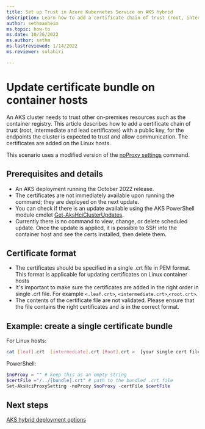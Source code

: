 ```yaml
---
title: Set up Trust in Azure Kubernetes Service on AKS hybrid
description: Learn how to add a certificate chain of trust (root, intermediate and lead certificates) with public key.
author: sethmanheim
ms.topic: how-to
ms.date: 10/26/2022
ms.author: sethm 
ms.lastreviewed: 1/14/2022
ms.reviewer: sulahiri

---
```


# Update certificate bundle on container hosts

An AKS cluster needs to trust other on-premises resources such as the container registry. This article describes how to add a certificate chain of trust (root, intermediate and lead certificates) with a public key, for the endpoints the cluster is expected to trust and allow communication. The certificates are added on the Linux hosts.

This scenario uses a modified version of the [noProxy settings](proxy-change.md) command.

## Prerequisites and details

- An AKS deployment running the October 2022 release.
- The certificates are not immediately available upon running the command; they are deployed on the next update.
- You can check if there is an update available using the AKS PowerShell module cmdlet [Get-AksHciClusterUpdates](reference/ps/get-akshciclusterupdates.md).
- Currently there is no command to view, change, or delete scheduled update. Once the update is applied, it is possible to SSH into the container host and see the certs installed, then delete them.

## Certificate format

- The certificates should be specified in a single .crt file in PEM format. This format is applicable for updating certificates on Linux container hosts
- It's important to make sure the certificates are added in the right order in single .crt file. For example `<.leaf.crt>`, `<intermediate.crt>`,`<root.crt>`.
- The contents of the certificate file are not validated. Please ensure that the file contains the right certificates and is in the correct format.

## Example: create a single certificate bundle

For Linux hosts:

```bash
cat [leaf].crt  [intermediate].crt [Root].crt >  [your single cert file].crt
```

PowerShell:

```powershell
$noProxy = "" # keep this as an empty string
$certFile ="/../[bundle].crt" # path to the bundled .crt file
Set-AksHciProxySetting -noProxy $noProxy -certFile $certFile
```

## Next steps

[AKS hybrid deployment options](aks-hybrid-options-overview.md)
